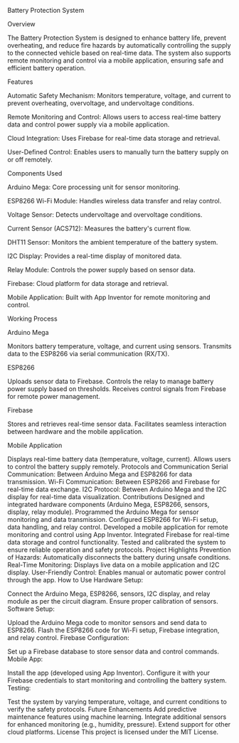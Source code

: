Battery Protection System


Overview



The Battery Protection System is designed to enhance battery life, prevent overheating, and reduce fire hazards by automatically controlling the supply to the connected vehicle based on real-time data. The system also supports remote monitoring and control via a mobile application, ensuring safe and efficient battery operation.

Features


Automatic Safety Mechanism: Monitors temperature, voltage, and current to prevent overheating, overvoltage, and undervoltage conditions.

Remote Monitoring and Control: Allows users to access real-time battery data and control power supply via a mobile application.

Cloud Integration: Uses Firebase for real-time data storage and retrieval.

User-Defined Control: Enables users to manually turn the battery supply on or off remotely.

Components Used


Arduino Mega: Core processing unit for sensor monitoring.

ESP8266 Wi-Fi Module: Handles wireless data transfer and relay control.

Voltage Sensor: Detects undervoltage and overvoltage conditions.

Current Sensor (ACS712): Measures the battery's current flow.

DHT11 Sensor: Monitors the ambient temperature of the battery system.

I2C Display: Provides a real-time display of monitored data.

Relay Module: Controls the power supply based on sensor data.

Firebase: Cloud platform for data storage and retrieval.

Mobile Application: Built with App Inventor for remote monitoring and control.

Working Process


Arduino Mega

Monitors battery temperature, voltage, and current using sensors.
Transmits data to the ESP8266 via serial communication (RX/TX).


ESP8266

Uploads sensor data to Firebase.
Controls the relay to manage battery power supply based on thresholds.
Receives control signals from Firebase for remote power management.


Firebase

Stores and retrieves real-time sensor data.
Facilitates seamless interaction between hardware and the mobile application.


Mobile Application

Displays real-time battery data (temperature, voltage, current).
Allows users to control the battery supply remotely.
Protocols and Communication
Serial Communication: Between Arduino Mega and ESP8266 for data transmission.
Wi-Fi Communication: Between ESP8266 and Firebase for real-time data exchange.
I2C Protocol: Between Arduino Mega and the I2C display for real-time data visualization.
Contributions
Designed and integrated hardware components (Arduino Mega, ESP8266, sensors, display, relay module).
Programmed the Arduino Mega for sensor monitoring and data transmission.
Configured ESP8266 for Wi-Fi setup, data handling, and relay control.
Developed a mobile application for remote monitoring and control using App Inventor.
Integrated Firebase for real-time data storage and control functionality.
Tested and calibrated the system to ensure reliable operation and safety protocols.
Project Highlights
Prevention of Hazards: Automatically disconnects the battery during unsafe conditions.
Real-Time Monitoring: Displays live data on a mobile application and I2C display.
User-Friendly Control: Enables manual or automatic power control through the app.
How to Use
Hardware Setup:

Connect the Arduino Mega, ESP8266, sensors, I2C display, and relay module as per the circuit diagram.
Ensure proper calibration of sensors.
Software Setup:

Upload the Arduino Mega code to monitor sensors and send data to ESP8266.
Flash the ESP8266 code for Wi-Fi setup, Firebase integration, and relay control.
Firebase Configuration:

Set up a Firebase database to store sensor data and control commands.
Mobile App:

Install the app (developed using App Inventor).
Configure it with your Firebase credentials to start monitoring and controlling the battery system.
Testing:

Test the system by varying temperature, voltage, and current conditions to verify the safety protocols.
Future Enhancements
Add predictive maintenance features using machine learning.
Integrate additional sensors for enhanced monitoring (e.g., humidity, pressure).
Extend support for other cloud platforms.
License
This project is licensed under the MIT License.
